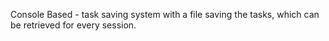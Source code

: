 Console Based - task saving system with a  file saving the tasks, which can be retrieved for every  session.
